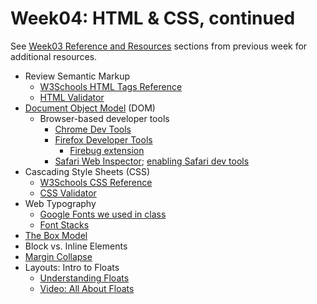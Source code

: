 # Week04: HTML & CSS, continued

See [Week03 Reference and Resources](https://github.com/ICPDesignCode/week03#intro-to-htmlcss) sections from previous week for additional resources.  

* Review Semantic Markup  
  * [W3Schools HTML Tags Reference](http://www.w3schools.com/tags/default.asp)  
  * [HTML Validator](https://validator.w3.org/)  
* [Document Object Model](https://developer.mozilla.org/en-US/docs/Web/API/Document_Object_Model/Introduction) (DOM)  
  * Browser-based developer tools  
    * [Chrome Dev Tools](https://developers.google.com/web/tools/setup/workspace/setup-devtools)  
    * [Firefox Developer Tools](https://developer.mozilla.org/en-US/docs/Tools)
      * [Firebug extension](https://addons.mozilla.org/en-US/firefox/addon/firebug/?src=cb-dl-mostpopular)
    * [Safari Web Inspector](https://developer.apple.com/safari/tools/); [enabling Safari dev tools](https://developer.apple.com/library/safari/documentation/AppleApplications/Conceptual/Safari_Developer_Guide/GettingStarted/GettingStarted.html#//apple_ref/doc/uid/TP40007874-CH2-SW2)
* Cascading Style Sheets (CSS)  
  * [W3Schools CSS Reference](http://www.w3schools.com/css/default.asp)  
  * [CSS Validator](http://jigsaw.w3.org/css-validator/)  
* Web Typography  
  * [Google Fonts we used in class](https://www.google.com/fonts#UsePlace:use/Collection:Playfair+Display:400,400italic,700,700italic,900,900italic|Playfair+Display+SC:400,400italic,700,700italic,900,900italic|Work+Sans:400,100,200,300,500,600,700,800,900)
  * [Font Stacks](http://www.smashingmagazine.com/2009/09/complete-guide-to-css-font-stacks/)
* [The Box Model](http://www.w3.org/TR/CSS21/box.html)  
* Block vs. Inline Elements  
* [Margin Collapse](https://developer.mozilla.org/en-US/docs/Web/CSS/CSS_Box_Model/Mastering_margin_collapsing)  
* Layouts: Intro to Floats
  * [Understanding Floats](https://css-tricks.com/all-about-floats/)
  * [Video: All About Floats](https://css-tricks.com/video-screencasts/42-all-about-floats-screencast/)
